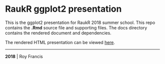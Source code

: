 # RaukR ggplot2 presentation

This is the ggplot2 presentation for RaukR 2018 summer school. This repo contains the **.Rmd** source file and supporting files. The docs directory contains the rendered document and dependencies.

The rendered HTML presentation can be viewed [here](https://royfrancis.github.io/raurk_ggplot/index.html).

---

**2018** | Roy Francis